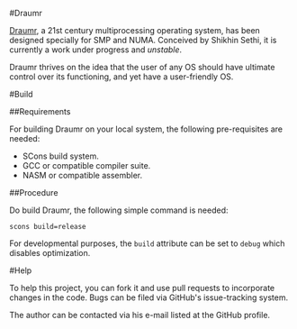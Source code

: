 #Draumr

[Draumr](/Shikhin/Draumr/), a 21st century multiprocessing operating system, has been designed specially for SMP and NUMA. Conceived by Shikhin Sethi, it is currently a work under progress and *unstable*. 

Draumr thrives on the idea that the user of any OS should have ultimate control over its functioning, and yet have a user-friendly OS. 

#Build

##Requirements

For building Draumr on your local system, the following pre-requisites are needed:

* SCons build system.
* GCC or compatible compiler suite.
* NASM or compatible assembler.

##Procedure

Do build Draumr, the following simple command is needed:

    scons build=release

For developmental purposes, the ````build```` attribute can be set to ````debug```` which disables optimization.

#Help

To help this project, you can fork it and use pull requests to incorporate changes in the code. Bugs can be filed via GitHub's issue-tracking system. 

The author can be contacted via his e-mail listed at the GitHub profile.